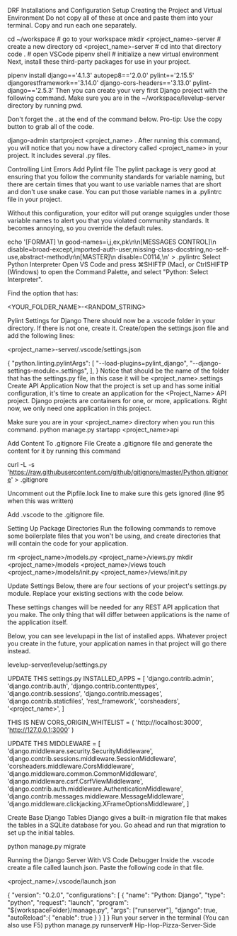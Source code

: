 DRF Installations and Configuration Setup Creating the Project and Virtual Environment Do not copy all of these at once and paste them into your terminal. Copy and run each one separately.

cd ~/workspace # go to your workspace mkdir <project_name>-server # create a new directory cd <project_name>-server # cd into that directory code . # open VSCode pipenv shell # initialize a new virtual environment Next, install these third-party packages for use in your project.

pipenv install django=='4.1.3' autopep8=='2.0.0' pylint=='2.15.5' djangorestframework=='3.14.0' django-cors-headers=='3.13.0' pylint-django=='2.5.3' Then you can create your very first Django project with the following command. Make sure you are in the ~/workspace/levelup-server directory by running pwd.

Don't forget the . at the end of the command below. Pro-tip: Use the copy button to grab all of the code.

django-admin startproject <project_name> . After running this command, you will notice that you now have a directory called <project_name> in your project. It includes several .py files.

Controlling Lint Errors Add Pylint file The pylint package is very good at ensuring that you follow the community standards for variable naming, but there are certain times that you want to use variable names that are short and don't use snake case. You can put those variable names in a .pylintrc file in your project.

Without this configuration, your editor will put orange squiggles under those variable names to alert you that you violated community standards. It becomes annoying, so you override the default rules.

echo '[FORMAT] \n good-names=i,j,ex,pk\n\n[MESSAGES CONTROL]\n disable=broad-except,imported-auth-user,missing-class-docstring,no-self-use,abstract-method\n\n[MASTER]\n disable=C0114,\n' > .pylintrc Select Python Interpreter Open VS Code and press ⌘SHIFTP (Mac), or CtrlSHIFTP (Windows) to open the Command Palette, and select "Python: Select Interpreter".

Find the option that has:

<YOUR_FOLDER_NAME>-<RANDOM_STRING>

Pylint Settings for Django There should now be a .vscode folder in your directory. If there is not one, create it. Create/open the settings.json file and add the following lines:

<project_name>-server/.vscode/settings.json

{ "python.linting.pylintArgs": [ "--load-plugins=pylint_django", "--django-settings-module=.settings", ], } Notice that should be the name of the folder that has the settings.py file, in this case it will be <project_name>.settings Create API Application Now that the project is set up and has some initial configuration, it's time to create an application for the <Project_Name> API project. Django projects are containers for one, or more, applications. Right now, we only need one application in this project.

Make sure you are in your <project_name> directory when you run this command. python manage.py startapp <project_name>api

Add Content To .gitignore File Create a .gitignore file and generate the content for it by running this command

curl -L -s 'https://raw.githubusercontent.com/github/gitignore/master/Python.gitignore' > .gitignore

Uncomment out the Pipfile.lock line to make sure this gets ignored (line 95 when this was written)

Add .vscode to the .gitignore file.

Setting Up Package Directories Run the following commands to remove some boilerplate files that you won't be using, and create directories that will contain the code for your application.

rm <project_name>/models.py <project_name>/views.py mkdir <project_name>/models <project_name>/views touch <project_name>/models/init.py <project_name>/views/init.py

Update Settings Below, there are four sections of your project's settings.py module. Replace your existing sections with the code below.

These settings changes will be needed for any REST API application that you make. The only thing that will differ between applications is the name of the application itself.

Below, you can see levelupapi in the list of installed apps. Whatever project you create in the future, your application names in that project will go there instead.

levelup-server/levelup/settings.py

UPDATE THIS settings.py INSTALLED_APPS = [ 'django.contrib.admin', 'django.contrib.auth', 'django.contrib.contenttypes', 'django.contrib.sessions', 'django.contrib.messages', 'django.contrib.staticfiles', 'rest_framework', 'corsheaders', '<project_name>', ]

THIS IS NEW CORS_ORIGIN_WHITELIST = ( 'http://localhost:3000', 'http://127.0.0.1:3000' )

UPDATE THIS MIDDLEWARE = [ 'django.middleware.security.SecurityMiddleware', 'django.contrib.sessions.middleware.SessionMiddleware', 'corsheaders.middleware.CorsMiddleware', 'django.middleware.common.CommonMiddleware', 'django.middleware.csrf.CsrfViewMiddleware', 'django.contrib.auth.middleware.AuthenticationMiddleware', 'django.contrib.messages.middleware.MessageMiddleware', 'django.middleware.clickjacking.XFrameOptionsMiddleware', ]

Create Base Django Tables Django gives a built-in migration file that makes the tables in a SQLite database for you. Go ahead and run that migration to set up the initial tables.

python manage.py migrate

Running the Django Server With VS Code Debugger Inside the .vscode create a file called launch.json. Paste the following code in that file.

<project_name>/.vscode/launch.json

{ "version": "0.2.0", "configurations": [ { "name": "Python: Django", "type": "python", "request": "launch", "program": "${workspaceFolder}/manage.py", "args": ["runserver"], "django": true, "autoReload":{ "enable": true } } ] } Run your server in the terminal (You can also use F5) python manage.py runserver# Hip-Hop-Pizza-Server-Side
